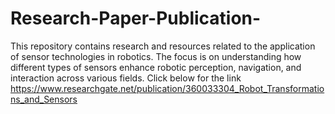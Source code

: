 # Research-Paper-Publication-
This repository contains research and resources related to the application of sensor technologies in robotics. The focus is on understanding how different types of sensors enhance robotic perception, navigation, and interaction across various fields.
Click below for the link
https://www.researchgate.net/publication/360033304_Robot_Transformations_and_Sensors
